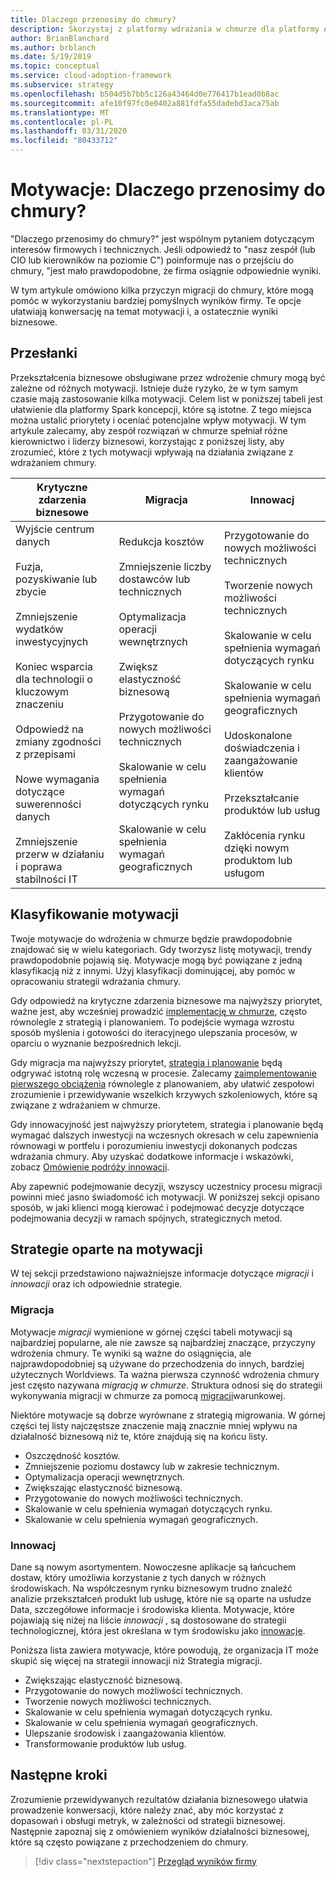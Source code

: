 ```yaml
---
title: Dlaczego przenosimy do chmury?
description: Skorzystaj z platformy wdrażania w chmurze dla platformy Azure, aby zrozumieć motywacje związane z migracją w chmurze, która może pomóc w wykorzystaniu bardziej pomyślnych wyników firmy.
author: BrianBlanchard
ms.author: brblanch
ms.date: 5/19/2019
ms.topic: conceptual
ms.service: cloud-adoption-framework
ms.subservice: strategy
ms.openlocfilehash: b504d5b7bb5c126a43464d0e776417b1ead0b8ac
ms.sourcegitcommit: afe10f97fc0e0402a881fdfa55dadebd3aca75ab
ms.translationtype: MT
ms.contentlocale: pl-PL
ms.lasthandoff: 03/31/2020
ms.locfileid: "80433712"
---
```

<!-- markdownlint-disable MD026 -->

# <a name="motivations-why-are-we-moving-to-the-cloud"></a>Motywacje: Dlaczego przenosimy do chmury?

"Dlaczego przenosimy do chmury?" jest wspólnym pytaniem dotyczącym interesów firmowych i technicznych. Jeśli odpowiedź to "nasz zespół (lub CIO lub kierowników na poziomie C") poinformuje nas o przejściu do chmury, "jest mało prawdopodobne, że firma osiągnie odpowiednie wyniki.

W tym artykule omówiono kilka przyczyn migracji do chmury, które mogą pomóc w wykorzystaniu bardziej pomyślnych wyników firmy. Te opcje ułatwiają konwersację na temat motywacji i, a ostatecznie wyniki biznesowe.

## <a name="motivations"></a>Przesłanki

Przekształcenia biznesowe obsługiwane przez wdrożenie chmury mogą być zależne od różnych motywacji. Istnieje duże ryzyko, że w tym samym czasie mają zastosowanie kilka motywacji. Celem list w poniższej tabeli jest ułatwienie dla platformy Spark koncepcji, które są istotne. Z tego miejsca można ustalić priorytety i oceniać potencjalne wpływ motywacji. W tym artykule zalecamy, aby zespół rozwiązań w chmurze spełniał różne kierownictwo i liderzy biznesowi, korzystając z poniższej listy, aby zrozumieć, które z tych motywacji wpływają na działania związane z wdrażaniem chmury.

<!-- markdownlint-disable MD033 -->

| Krytyczne zdarzenia biznesowe | Migracja | Innowacj |
|---|---|---|
| Wyjście centrum danych<br/><br/>Fuzja, pozyskiwanie lub zbycie<br/><br/>Zmniejszenie wydatków inwestycyjnych<br/><br/>Koniec wsparcia dla technologii o kluczowym znaczeniu<br/><br/>Odpowiedź na zmiany zgodności z przepisami<br/><br/>Nowe wymagania dotyczące suwerenności danych<br/><br/>Zmniejszenie przerw w działaniu i poprawa stabilności IT | Redukcja kosztów<br/><br/>Zmniejszenie liczby dostawców lub technicznych<br/><br/>Optymalizacja operacji wewnętrznych<br/><br/>Zwiększ elastyczność biznesową<br/><br/>Przygotowanie do nowych możliwości technicznych<br/><br/>Skalowanie w celu spełnienia wymagań dotyczących rynku<br/><br/>Skalowanie w celu spełnienia wymagań geograficznych | Przygotowanie do nowych możliwości technicznych<br/><br/>Tworzenie nowych możliwości technicznych<br/><br/>Skalowanie w celu spełnienia wymagań dotyczących rynku<br/><br/>Skalowanie w celu spełnienia wymagań geograficznych<br/><br/>Udoskonalone doświadczenia i zaangażowanie klientów<br/><br/>Przekształcanie produktów lub usług<br/><br/>Zakłócenia rynku dzięki nowym produktom lub usługom |

## <a name="classify-your-motivations"></a>Klasyfikowanie motywacji

Twoje motywacje do wdrożenia w chmurze będzie prawdopodobnie znajdować się w wielu kategoriach. Gdy tworzysz listę motywacji, trendy prawdopodobnie pojawią się. Motywacje mogą być powiązane z jedną klasyfikacją niż z innymi. Użyj klasyfikacji dominującej, aby pomóc w opracowaniu strategii wdrażania chmury.

Gdy odpowiedź na krytyczne zdarzenia biznesowe ma najwyższy priorytet, ważne jest, aby wcześniej prowadzić [implementację w chmurze](../getting-started/migrate.md#cloud-implementation), często równolegle z strategią i planowaniem. To podejście wymaga wzrostu sposób myślenia i gotowości do iteracyjnego ulepszania procesów, w oparciu o wyznanie bezpośrednich lekcji.

Gdy migracja ma najwyższy priorytet, [strategia i planowanie](../getting-started/migrate.md#cloud-strategy-and-planning) będą odgrywać istotną rolę wczesną w procesie. Zalecamy [zaimplementowanie pierwszego obciążenia](../getting-started/migrate.md#cloud-implementation) równolegle z planowaniem, aby ułatwić zespołowi zrozumienie i przewidywanie wszelkich krzywych szkoleniowych, które są związane z wdrażaniem w chmurze.

Gdy innowacyjność jest najwyższy priorytetem, strategia i planowanie będą wymagać dalszych inwestycji na wczesnych okresach w celu zapewnienia równowagi w portfelu i porozumieniu inwestycji dokonanych podczas wdrażania chmury. Aby uzyskać dodatkowe informacje i wskazówki, zobacz [Omówienie podróży innowacji](../getting-started/innovate.md).

Aby zapewnić podejmowanie decyzji, wszyscy uczestnicy procesu migracji powinni mieć jasno świadomość ich motywacji. W poniższej sekcji opisano sposób, w jaki klienci mogą kierować i podejmować decyzje dotyczące podejmowania decyzji w ramach spójnych, strategicznych metod.

## <a name="motivation-driven-strategies"></a>Strategie oparte na motywacji

W tej sekcji przedstawiono najważniejsze informacje dotyczące *migracji* i *innowacji* oraz ich odpowiednie strategie.

### <a name="migration"></a>Migracja

Motywacje *migracji* wymienione w górnej części tabeli motywacji są najbardziej popularne, ale nie zawsze są najbardziej znaczące, przyczyny wdrożenia chmury. Te wyniki są ważne do osiągnięcia, ale najprawdopodobniej są używane do przechodzenia do innych, bardziej użytecznych Worldviews. Ta ważna pierwsza czynność wdrożenia chmury jest często nazywana *migracją w chmurze*. Struktura odnosi się do strategii wykonywania migracji w chmurze za pomocą [migracji](../getting-started/migrate.md)warunkowej.

Niektóre motywacje są dobrze wyrównane z strategią migrowania. W górnej części tej listy najczęstsze znaczenie mają znacznie mniej wpływu na działalność biznesową niż te, które znajdują się na końcu listy.

- Oszczędność kosztów.
- Zmniejszenie poziomu dostawcy lub w zakresie technicznym.
- Optymalizacja operacji wewnętrznych.
- Zwiększając elastyczność biznesową.
- Przygotowanie do nowych możliwości technicznych.
- Skalowanie w celu spełnienia wymagań dotyczących rynku.
- Skalowanie w celu spełnienia wymagań geograficznych.

### <a name="innovation"></a>Innowacj

Dane są nowym asortymentem. Nowoczesne aplikacje są łańcuchem dostaw, który umożliwia korzystanie z tych danych w różnych środowiskach. Na współczesnym rynku biznesowym trudno znaleźć analizie przekształceń produkt lub usługę, które nie są oparte na usłudze Data, szczegółowe informacje i środowiska klienta. Motywacje, które pojawiają się niżej na liście *innowacji* , są dostosowane do strategii technologicznej, która jest określana w tym środowisku jako [innowacje](../getting-started/innovate.md).

Poniższa lista zawiera motywacje, które powodują, że organizacja IT może skupić się więcej na strategii innowacji niż Strategia migracji.

- Zwiększając elastyczność biznesową.
- Przygotowanie do nowych możliwości technicznych.
- Tworzenie nowych możliwości technicznych.
- Skalowanie w celu spełnienia wymagań dotyczących rynku.
- Skalowanie w celu spełnienia wymagań geograficznych.
- Ulepszanie środowisk i zaangażowania klientów.
- Transformowanie produktów lub usług.

## <a name="next-steps"></a>Następne kroki

Zrozumienie przewidywanych rezultatów działania biznesowego ułatwia prowadzenie konwersacji, które należy znać, aby móc korzystać z dopasowań i obsługi metryk, w zależności od strategii biznesowej. Następnie zapoznaj się z omówieniem wyników działalności biznesowej, które są często powiązane z przechodzeniem do chmury.

> [!div class="nextstepaction"]
> [Przegląd wyników firmy](./business-outcomes/index.md)
